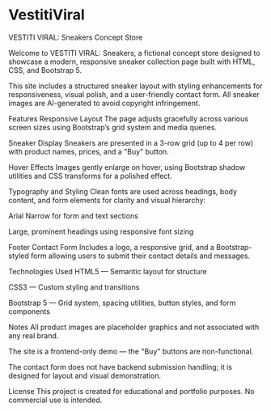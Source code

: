 # VestitiViral
VESTITI VIRAL: Sneakers Concept Store

Welcome to VESTITI VIRAL: Sneakers, a fictional concept store designed to showcase a modern, responsive sneaker collection page built with HTML, CSS, and Bootstrap 5.

This site includes a structured sneaker layout with styling enhancements for responsiveness, visual polish, and a user-friendly contact form. All sneaker images are AI-generated to avoid copyright infringement.

Features
Responsive Layout
The page adjusts gracefully across various screen sizes using Bootstrap’s grid system and media queries.

Sneaker Display
Sneakers are presented in a 3-row grid (up to 4 per row) with product names, prices, and a "Buy" button.

Hover Effects
Images gently enlarge on hover, using Bootstrap shadow utilities and CSS transforms for a polished effect.

Typography and Styling
Clean fonts are used across headings, body content, and form elements for clarity and visual hierarchy:

Arial Narrow for form and text sections

Large, prominent headings using responsive font sizing

Footer Contact Form
Includes a logo, a responsive grid, and a Bootstrap-styled form allowing users to submit their contact details and messages.

Technologies Used
HTML5 — Semantic layout for structure

CSS3 — Custom styling and transitions

Bootstrap 5 — Grid system, spacing utilities, button styles, and form components

Notes
All product images are placeholder graphics and not associated with any real brand.

The site is a frontend-only demo — the "Buy" buttons are non-functional.

The contact form does not have backend submission handling; it is designed for layout and visual demonstration.

License
This project is created for educational and portfolio purposes.
No commercial use is intended.
